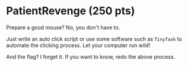 # PatientRevenge (250 pts)

Prepare a good mouse? No, you don't have to.

Just write an auto click script or use some software such as `TinyTask` to automate the clicking process. Let your computer run wild!

And the flag? I forget it. If you want to know, redo the above process.
